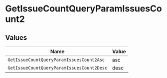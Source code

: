 # GetIssueCountQueryParamIssuesCount2


## Values

| Name                                      | Value                                     |
| ----------------------------------------- | ----------------------------------------- |
| `GetIssueCountQueryParamIssuesCount2Asc`  | asc                                       |
| `GetIssueCountQueryParamIssuesCount2Desc` | desc                                      |